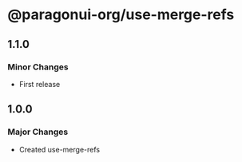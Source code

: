 # @paragonui-org/use-merge-refs

## 1.1.0

### Minor Changes

- First release

## 1.0.0

### Major Changes

- Created use-merge-refs

